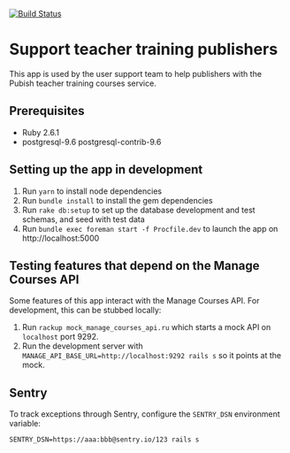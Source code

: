 [![Build Status](https://dfe-ssp.visualstudio.com/Become-A-Teacher/_apis/build/status/Find/manage-courses-support?branchName=master)](https://dfe-ssp.visualstudio.com/Become-A-Teacher/_build/latest?definitionId=47&branchName=master)

# Support teacher training publishers

This app is used by the user support team to help publishers with the Pubish teacher training courses service.

## Prerequisites

- Ruby 2.6.1
- postgresql-9.6 postgresql-contrib-9.6

## Setting up the app in development

1. Run `yarn` to install node dependencies
2. Run `bundle install` to install the gem dependencies
3. Run `rake db:setup` to set up the database development and test schemas, and seed with test data
4. Run `bundle exec foreman start -f Procfile.dev` to launch the app on http://localhost:5000

## Testing features that depend on the Manage Courses API

Some features of this app interact with the Manage Courses API. For development, this can be stubbed locally:

1. Run `rackup mock_manage_courses_api.ru` which starts a mock API on `localhost` port 9292.
2. Run the development server with `MANAGE_API_BASE_URL=http://localhost:9292 rails s` so it points at the mock.

## Sentry

To track exceptions through Sentry, configure the `SENTRY_DSN` environment variable:

```
SENTRY_DSN=https://aaa:bbb@sentry.io/123 rails s
```
